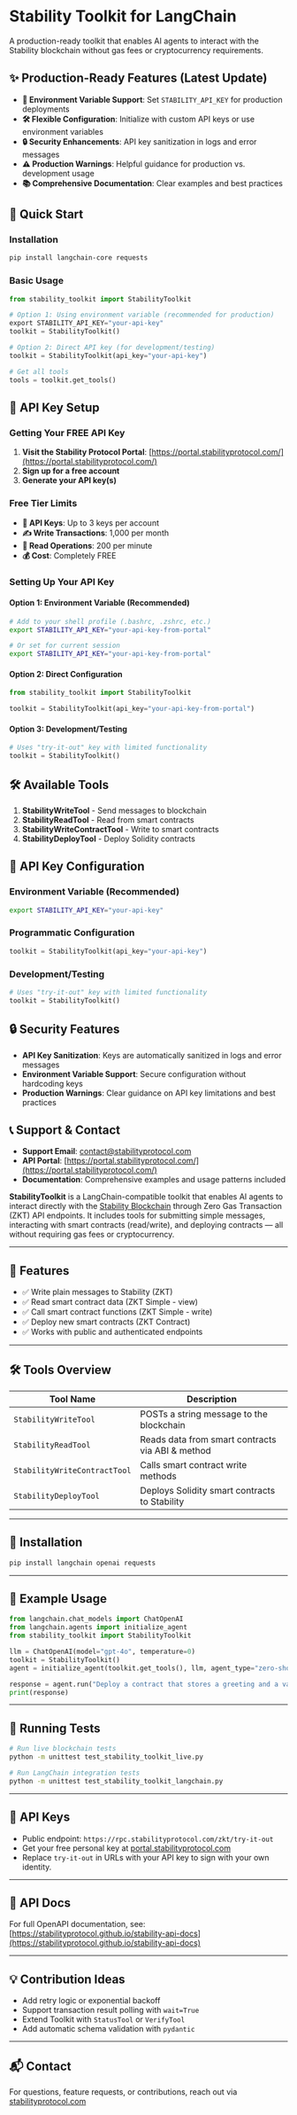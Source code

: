 # Stability Toolkit for LangChain

A production-ready toolkit that enables AI agents to interact with the Stability blockchain without gas fees or cryptocurrency requirements.

## ✨ Production-Ready Features (Latest Update)

- **🔑 Environment Variable Support**: Set `STABILITY_API_KEY` for production deployments
- **🛠️ Flexible Configuration**: Initialize with custom API keys or use environment variables
- **🔒 Security Enhancements**: API key sanitization in logs and error messages
- **⚠️ Production Warnings**: Helpful guidance for production vs. development usage
- **📚 Comprehensive Documentation**: Clear examples and best practices

## 🚀 Quick Start

### Installation

```bash
pip install langchain-core requests
```

### Basic Usage

```python
from stability_toolkit import StabilityToolkit

# Option 1: Using environment variable (recommended for production)
export STABILITY_API_KEY="your-api-key"
toolkit = StabilityToolkit()

# Option 2: Direct API key (for development/testing)
toolkit = StabilityToolkit(api_key="your-api-key")

# Get all tools
tools = toolkit.get_tools()
```

## 🔑 API Key Setup

### Getting Your FREE API Key

1. **Visit the Stability Protocol Portal**: [https://portal.stabilityprotocol.com/](https://portal.stabilityprotocol.com/)
2. **Sign up for a free account**
3. **Generate your API key(s)**

### Free Tier Limits
- **🔢 API Keys**: Up to 3 keys per account
- **✍️ Write Transactions**: 1,000 per month
- **📖 Read Operations**: 200 per minute
- **💰 Cost**: Completely FREE

### Setting Up Your API Key

#### Option 1: Environment Variable (Recommended)
```bash
# Add to your shell profile (.bashrc, .zshrc, etc.)
export STABILITY_API_KEY="your-api-key-from-portal"

# Or set for current session
export STABILITY_API_KEY="your-api-key-from-portal"
```

#### Option 2: Direct Configuration
```python
from stability_toolkit import StabilityToolkit

toolkit = StabilityToolkit(api_key="your-api-key-from-portal")
```

#### Option 3: Development/Testing
```python
# Uses "try-it-out" key with limited functionality
toolkit = StabilityToolkit()
```

## 🛠️ Available Tools

1. **StabilityWriteTool** - Send messages to blockchain
2. **StabilityReadTool** - Read from smart contracts  
3. **StabilityWriteContractTool** - Write to smart contracts
4. **StabilityDeployTool** - Deploy Solidity contracts

## 🔧 API Key Configuration

### Environment Variable (Recommended)
```bash
export STABILITY_API_KEY="your-api-key"
```

### Programmatic Configuration
```python
toolkit = StabilityToolkit(api_key="your-api-key")
```

### Development/Testing
```python
# Uses "try-it-out" key with limited functionality
toolkit = StabilityToolkit()
```

## 🔒 Security Features

- **API Key Sanitization**: Keys are automatically sanitized in logs and error messages
- **Environment Variable Support**: Secure configuration without hardcoding keys
- **Production Warnings**: Clear guidance on API key limitations and best practices

## 📞 Support & Contact

- **Support Email**: [contact@stabilityprotocol.com](mailto:contact@stabilityprotocol.com)
- **API Portal**: [https://portal.stabilityprotocol.com/](https://portal.stabilityprotocol.com/)
- **Documentation**: Comprehensive examples and usage patterns included

**StabilityToolkit** is a LangChain-compatible toolkit that enables AI agents to interact directly with the [Stability Blockchain](https://stabilityprotocol.com) through Zero Gas Transaction (ZKT) API endpoints. It includes tools for submitting simple messages, interacting with smart contracts (read/write), and deploying contracts — all without requiring gas fees or cryptocurrency.

---

## 🚀 Features

* ✅ Write plain messages to Stability (ZKT)
* ✅ Read smart contract data (ZKT Simple - view)
* ✅ Call smart contract functions (ZKT Simple - write)
* ✅ Deploy new smart contracts (ZKT Contract)
* ✅ Works with public and authenticated endpoints

---

## 🛠 Tools Overview

| Tool Name                    | Description                                      |
| ---------------------------- | ------------------------------------------------ |
| `StabilityWriteTool`         | POSTs a string message to the blockchain         |
| `StabilityReadTool`          | Reads data from smart contracts via ABI & method |
| `StabilityWriteContractTool` | Calls smart contract write methods               |
| `StabilityDeployTool`        | Deploys Solidity smart contracts to Stability    |

---

## 🧱 Installation

```bash
pip install langchain openai requests
```

---

## 🧪 Example Usage

```python
from langchain.chat_models import ChatOpenAI
from langchain.agents import initialize_agent
from stability_toolkit import StabilityToolkit

llm = ChatOpenAI(model="gpt-4o", temperature=0)
toolkit = StabilityToolkit()
agent = initialize_agent(toolkit.get_tools(), llm, agent_type="zero-shot-react-description")

response = agent.run("Deploy a contract that stores a greeting and a value")
print(response)
```

---

## 🧪 Running Tests

```bash
# Run live blockchain tests
python -m unittest test_stability_toolkit_live.py

# Run LangChain integration tests  
python -m unittest test_stability_toolkit_langchain.py
```

---

## 🔐 API Keys

* Public endpoint: `https://rpc.stabilityprotocol.com/zkt/try-it-out`
* Get your free personal key at [portal.stabilityprotocol.com](https://portal.stabilityprotocol.com)
* Replace `try-it-out` in URLs with your API key to sign with your own identity.

---

## 📄 API Docs

For full OpenAPI documentation, see:
[https://stabilityprotocol.github.io/stability-api-docs](https://stabilityprotocol.github.io/stability-api-docs)

---

## 💡 Contribution Ideas

* Add retry logic or exponential backoff
* Support transaction result polling with `wait=True`
* Extend Toolkit with `StatusTool` or `VerifyTool`
* Add automatic schema validation with `pydantic`

---

## 📬 Contact

For questions, feature requests, or contributions, reach out via [stabilityprotocol.com](https://stabilityprotocol.com)
